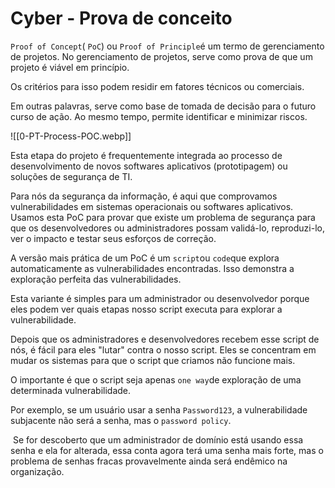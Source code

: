# Cyber - Prova de conceito

`Proof of Concept`( `PoC`) ou `Proof of Principle`é um termo de gerenciamento de projetos. No gerenciamento de projetos, serve como prova de que um projeto é viável em princípio.

Os critérios para isso podem residir em fatores técnicos ou comerciais.

Em outras palavras, serve como base de tomada de decisão para o futuro curso de ação. Ao mesmo tempo, permite identificar e minimizar riscos.

![[0-PT-Process-POC.webp]]

Esta etapa do projeto é frequentemente integrada ao processo de desenvolvimento de novos softwares aplicativos (prototipagem) ou soluções de segurança de TI.

Para nós da segurança da informação, é aqui que comprovamos vulnerabilidades em sistemas operacionais ou softwares aplicativos. Usamos esta PoC para provar que existe um problema de segurança para que os desenvolvedores ou administradores possam validá-lo, reproduzi-lo, ver o impacto e testar seus esforços de correção.

A versão mais prática de um PoC é um `script`ou `code`que explora automaticamente as vulnerabilidades encontradas. Isso demonstra a exploração perfeita das vulnerabilidades.

Esta variante é simples para um administrador ou desenvolvedor porque eles podem ver quais etapas nosso script executa para explorar a vulnerabilidade.

Depois que os administradores e desenvolvedores recebem esse script de nós, é fácil para eles "lutar" contra o nosso script. Eles se concentram em mudar os sistemas para que o script que criamos não funcione mais.

O importante é que o script seja apenas `one way`de exploração de uma determinada vulnerabilidade.

Por exemplo, se um usuário usar a senha `Password123`, a vulnerabilidade subjacente não será a senha, mas o `password policy`.

 Se for descoberto que um administrador de domínio está usando essa senha e ela for alterada, essa conta agora terá uma senha mais forte, mas o problema de senhas fracas provavelmente ainda será endêmico na organização.






















